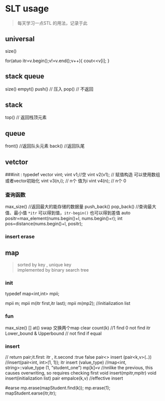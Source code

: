 # SLT usage 
> 每天学习一点STL 的用法，记录于此


## universal
size()


for(atuo itr=v.begin();v!=v.end();v++){
    cout<<v[i];
}

## stack queue
size() 
empyt()
push() // 压入
pop() // 不返回

## stack 
top() // 返回栈顶元素

## queue
front() //返回队头元素
back() //返回队尾

## vetctor 
###init :
typedef vector<int>  vint;
vint v1;//空
vint v2(v1); // 赋值构造 可以使用数组或者vector初始化
vint v3(n,i); // n个 值为i
vint v4(n); // n个 0

### 查询函数
max_size() //返回最大的能存储的数据量
push_back()
pop_back()
//查询最大值、最小值 `*itr` 可以得到值，`itr-begin()` 也可以得到差值
auto positr=max_element(nums.begin()+l, nums.begin()+r);
int pos=distance(nums.begin()+l, positr);

### insert erase




## map 
> sorted by key , unique key  
> implemented by binary search tree

### init
typedef map<int,int> mpii;

mpii m;
mpii m(itr first,itr last);
mpii m(mp2);
//initialization list

### fun
max_size()
[]
at()
swap 交换两个map
clear 
count(k) //1 find 0 not find 
itr Lower_bound & Upperbound // not find if equal

### insert
// return pair;it.first: itr , it.second :true false
pair<> insert (pair<k,v>(..)) //insert(pair<int, int>(1, 1)); 
itr insert (value_type)    //map<int, string>::value_type (1, “student_one”)
mp[k]=v     //nnlike the previous, this causes overwriting, so requires checking first
void insert(mpitr,mpitr)
void insert(initialization list)
pair empalce(k,v) //effective insert


#earse 
mp.erase(mapStudent.find(k));
mp.erase(1);
mapStudent.earse(itr,itr);

